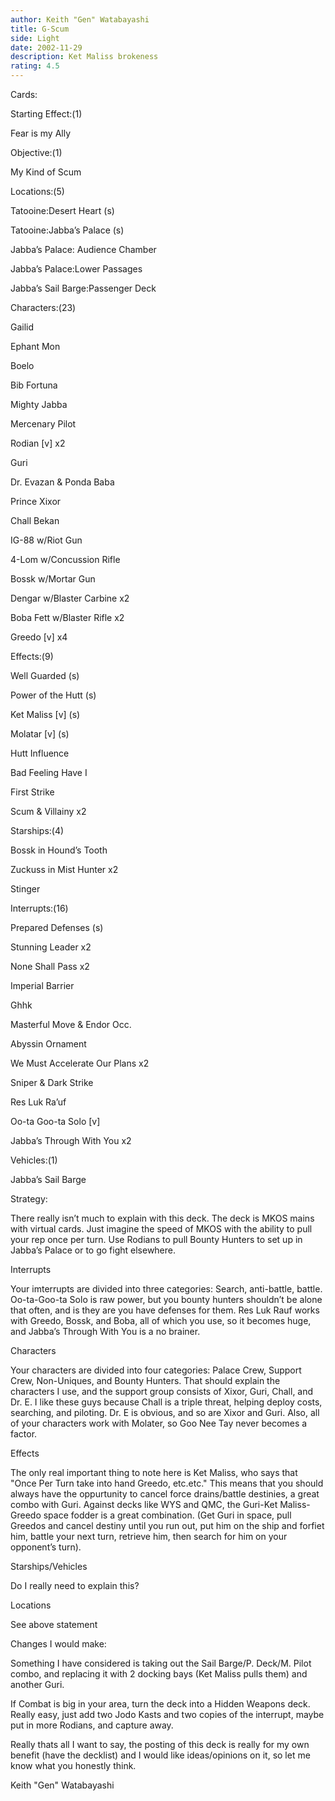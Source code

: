 ```yaml
---
author: Keith "Gen" Watabayashi
title: G-Scum
side: Light
date: 2002-11-29
description: Ket Maliss brokeness
rating: 4.5
---
```

Cards: 

Starting Effect:(1)
Fear is my Ally

Objective:(1)
My Kind of Scum

Locations:(5)
Tatooine:Desert Heart  (s)
Tatooine:Jabba’s Palace (s)
Jabba’s Palace: Audience Chamber
Jabba’s Palace:Lower Passages
Jabba’s Sail Barge:Passenger Deck

Characters:(23)
Gailid
Ephant Mon
Boelo
Bib Fortuna
Mighty Jabba
Mercenary Pilot
Rodian [v] x2
Guri
Dr. Evazan & Ponda Baba
Prince Xixor
Chall Bekan
IG-88 w/Riot Gun
4-Lom w/Concussion Rifle
Bossk w/Mortar Gun
Dengar w/Blaster Carbine x2
Boba Fett w/Blaster Rifle x2
Greedo [v] x4

Effects:(9)
Well Guarded (s)
Power of the Hutt (s)
Ket Maliss [v] (s)
Molatar [v] (s)
Hutt Influence
Bad Feeling Have I
First Strike 
Scum & Villainy x2

Starships:(4)
Bossk in Hound’s Tooth
Zuckuss in Mist Hunter x2
Stinger

Interrupts:(16)
Prepared Defenses (s)
Stunning Leader x2
None Shall Pass x2
Imperial Barrier
Ghhk
Masterful Move & Endor Occ.
Abyssin Ornament
We Must Accelerate Our Plans x2
Sniper & Dark Strike
Res Luk Ra’uf
Oo-ta Goo-ta Solo [v]
Jabba’s Through With You x2

Vehicles:(1)
Jabba’s Sail Barge 

Strategy: 

There really isn’t much to explain with this deck. The deck is MKOS mains with virtual cards. Just imagine the speed of MKOS  with the ability to pull your rep once per turn. Use Rodians to pull Bounty Hunters to set up in Jabba’s Palace or to go fight elsewhere.

Interrupts

Your imterrupts are divided into three categories: Search, anti-battle, battle. Oo-ta-Goo-ta Solo is raw power, but you bounty hunters shouldn’t be alone that often, and is they are you have defenses for them. Res Luk Rauf works with Greedo, Bossk, and Boba, all of which you use, so it becomes huge, and Jabba’s Through With You is a no brainer.

Characters

Your characters are divided into four categories: Palace Crew, Support Crew, Non-Uniques, and Bounty Hunters. That should explain the characters I use, and the support group consists of Xixor, Guri, Chall, and Dr. E. I like these guys because Chall is a triple threat, helping deploy costs, searching, and piloting. Dr. E is obvious, and so are Xixor and Guri. Also, all of your characters work with Molater, so Goo Nee Tay never becomes a factor.

Effects

The only real important thing to note here is Ket Maliss, who says that "Once Per Turn take into hand Greedo, etc.etc." This means that you should always have the oppurtunity to cancel force drains/battle destinies, a great combo with Guri. Against decks like WYS and QMC, the Guri-Ket Maliss-Greedo space fodder is a great combination. (Get Guri in space, pull Greedos and cancel destiny until you run out, put him on the ship and forfiet him, battle your next turn, retrieve him, then search for him on your opponent’s turn).

Starships/Vehicles

Do I really need to explain this?

Locations

See above statement


Changes I would make:

Something I have considered is taking out the Sail Barge/P. Deck/M. Pilot combo, and replacing it with 2 docking bays (Ket Maliss pulls them) and another Guri.

If Combat is big in your area, turn the deck into a Hidden Weapons deck. Really easy, just add two Jodo Kasts and two copies of the interrupt, maybe put in more Rodians, and capture away.


Really thats all I want to say, the posting of this deck is really for my own benefit (have the decklist) and I would like ideas/opinions on it, so let me know what you honestly think.

Keith "Gen" Watabayashi 